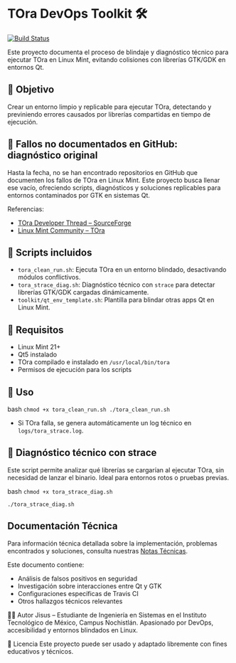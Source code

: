 # TOra DevOps Toolkit 🛠️
[![Build Status](https://travis-ci.com/github/JesusLuis493/tora-devops-toolkit.svg?branch=main)](https://travis-ci.com/github/JesusLuis493/tora-devops-toolkit)

Este proyecto documenta el proceso de blindaje y diagnóstico técnico para ejecutar TOra en Linux Mint, evitando colisiones con librerías GTK/GDK en entornos Qt.

## 🎯 Objetivo

Crear un entorno limpio y replicable para ejecutar TOra, detectando y previniendo errores causados por librerías compartidas en tiempo de ejecución.

## 🧠 Fallos no documentados en GitHub: diagnóstico original

Hasta la fecha, no se han encontrado repositorios en GitHub que documenten los fallos de TOra en Linux Mint. Este proyecto busca llenar ese vacío, ofreciendo scripts, diagnósticos y soluciones replicables para entornos contaminados por GTK en sistemas Qt.

Referencias:
- [TOra Developer Thread – SourceForge](https://sourceforge.net/p/tora/mailman/tora-develop/thread/9eb44e5c50dcd7f5ca3c9d2bb4e06699%40office.scribus.info/)
- [Linux Mint Community – TOra](https://community.linuxmint.com/software/view/tora)


## 📁 Scripts incluidos

- `tora_clean_run.sh`: Ejecuta TOra en un entorno blindado, desactivando módulos conflictivos.
- `tora_strace_diag.sh`: Diagnóstico técnico con `strace` para detectar librerías GTK/GDK cargadas dinámicamente.
- `toolkit/qt_env_template.sh`: Plantilla para blindar otras apps Qt en Linux Mint.

## 🧪 Requisitos

- Linux Mint 21+
- Qt5 instalado
- TOra compilado e instalado en `/usr/local/bin/tora`
- Permisos de ejecución para los scripts

## 🚀 Uso

bash
``chmod +x tora_clean_run.sh
./tora_clean_run.sh``
- Si TOra falla, se genera automáticamente un log técnico en ``logs/tora_strace.log``.

## 🧪 Diagnóstico técnico con strace

Este script permite analizar qué librerías se cargarían al ejecutar TOra, sin necesidad de lanzar el binario. Ideal para entornos rotos o pruebas previas.

bash
``chmod +x tora_strace_diag.sh``

``./tora_strace_diag.sh``

## Documentación Técnica

Para información técnica detallada sobre la implementación, problemas encontrados y soluciones, consulta nuestras [Notas Técnicas](TECHNICAL_NOTES.md).

Este documento contiene:
- Análisis de falsos positivos en seguridad
- Investigación sobre interacciones entre Qt y GTK
- Configuraciones específicas de Travis CI
- Otros hallazgos técnicos relevantes


👨‍💻 Autor
Jisus – Estudiante de Ingeniería en Sistemas en el Instituto Tecnológico de México, Campus Nochistlán. Apasionado por DevOps, accesibilidad y entornos blindados en Linux.

📌 Licencia
Este proyecto puede ser usado y adaptado libremente con fines educativos y técnicos.
